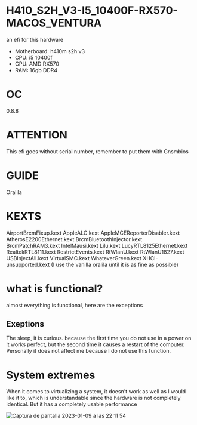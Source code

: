 # H410_S2H_V3-I5_10400F-RX570-MACOS_VENTURA
an efi for this hardware

* Motherboard: h410m s2h v3
* CPU: i5 10400f
* GPU: AMD RX570 
* RAM: 16gb DDR4

# OC
0.8.8
# ATTENTION

This efi goes without serial number, remember to put them with Gnsmbios

# GUIDE
Oralila

# KEXTS
AirportBrcmFixup.kext
AppleALC.kext
AppleMCEReporterDisabler.kext
AtherosE2200Ethernet.kext
BrcmBluetoothInjector.kext
BrcmPatchRAM3.kext
IntelMausi.kext
Lilu.kext
LucyRTL8125Ethernet.kext
RealtekRTL8111.kext
RestrictEvents.kext
RtWlanU.kext
RtWlanU1827.kext
USBInjectAll.kext
VirtualSMC.kext
WhateverGreen.kext
XHCI-unsupported.kext
(I use the vanilla oralila until it is as fine as possible)

# what is functional?
almost everything is functional, here are the exceptions

## Exeptions
The sleep, it is curious. because the first time you do not use in a power on it works perfect, but the second time it causes a restart of the computer. Personally it does not affect me because I do not use this function.

# System extremes
When it comes to virtualizing a system, it doesn't work as well as I would like it to, which is understandable since the hardware is not completely identical. But it has a completely usable performance

![Captura de pantalla 2023-01-09 a las 22 11 54](https://user-images.githubusercontent.com/91882217/211588106-43098974-1521-4ffa-b34f-dbe1af809998.png)
